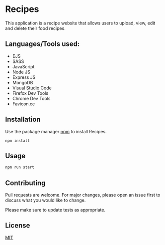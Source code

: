 # Recipes

This application is a recipe website that allows users to upload, view, edit and delete their food recipes.

## Languages/Tools used:

- EJS
- SASS
- JavaScript
- Node JS
- Express JS
- MongoDB
- Visual Studio Code
- Firefox Dev Tools
- Chrome Dev Tools
- Favicon.cc

## Installation

Use the package manager [npm](https://docs.npmjs.com/downloading-and-installing-node-js-and-npm) to install Recipes.

```terminal
npm install
```

## Usage

```python
npm run start
```

## Contributing
Pull requests are welcome. For major changes, please open an issue first to discuss what you would like to change.

Please make sure to update tests as appropriate.

## License
[MIT](https://choosealicense.com/licenses/mit/)
